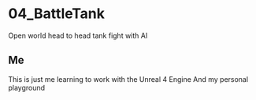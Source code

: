 # 04_BattleTank
Open world head to head tank fight with AI
## Me
This is just me learning to work with the Unreal 4 Engine
And my personal playground